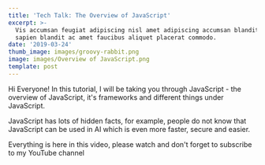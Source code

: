 ```yaml
---
title: 'Tech Talk: The Overview of JavaScript'
excerpt: >-
  Vis accumsan feugiat adipiscing nisl amet adipiscing accumsan blandit accumsan
  sapien blandit ac amet faucibus aliquet placerat commodo.
date: '2019-03-24'
thumb_image: images/groovy-rabbit.png
image: images/Overview of JavaScript.png
template: post
---
```


Hi Everyone! In this tutorial, I will be taking you through JavaScript - the overview of JavaScript, it's frameworks and different things under JavaScript. 

JavaScript has lots of hidden facts, for example, people do not know that JavaScript can be used in AI which is even more faster, secure and easier.

Everything is here in this video, please watch and don't forget to subscribe to my YouTube channel